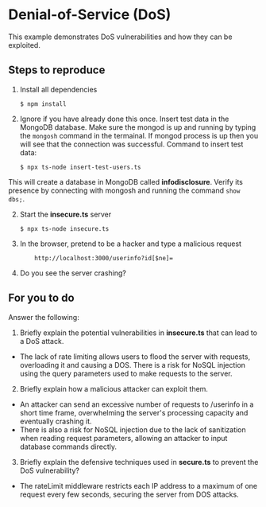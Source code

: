 # Denial-of-Service (DoS)

This example demonstrates DoS vulnerabilities and how they can be exploited.

## Steps to reproduce

1. Install all dependencies

    `$ npm install`

2. Ignore if you have already done this once. Insert test data in the MongoDB database. Make sure the mongod is up and running by typing the `mongosh` command in the termainal. If mongod process is up then you will see that the connection was successful. Command to insert test data:

    `$ npx ts-node insert-test-users.ts`

This will create a database in MongoDB called __infodisclosure__. Verify its presence by connecting with mongosh and running the command `show dbs;`.

2. Start the **insecure.ts** server

    `$ npx ts-node insecure.ts`

3. In the browser, pretend to be a hacker and type a malicious request

    ```
        http://localhost:3000/userinfo?id[$ne]=
    ```

4. Do you see the server crashing?

## For you to do

Answer the following:

1. Briefly explain the potential vulnerabilities in **insecure.ts** that can lead to a DoS attack.
- The lack of rate limiting allows users to flood the server with requests, overloading it and causing a DOS.
There is a risk for NoSQL injection using the query parameters used to make requests to the server.
2. Briefly explain how a malicious attacker can exploit them.
- An attacker can send an excessive number of requests to /userinfo in a short time frame, overwhelming the 
server's processing capacity and eventually crashing it.
- There is also a risk for NoSQL injection due to the lack of sanitization when reading request parameters,
allowing an attacker to input database commands directly.
3. Briefly explain the defensive techniques used in **secure.ts** to prevent the DoS vulnerability?
- The rateLimit middleware restricts each IP address to a maximum of one request every few seconds, securing
the server from DOS attacks. 